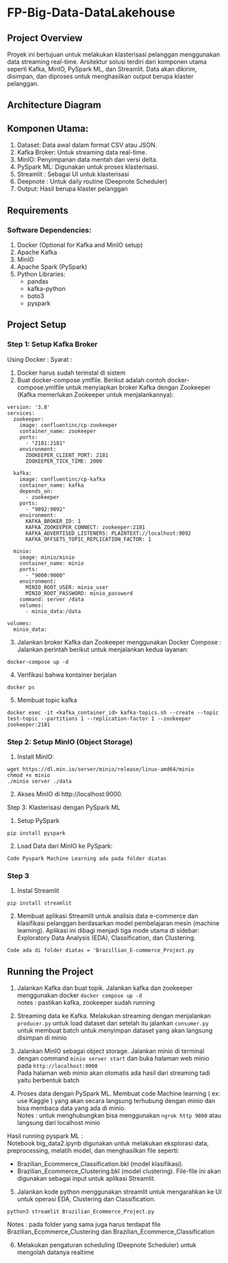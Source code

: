 # FP-Big-Data-DataLakehouse

## Project Overview
Proyek ini bertujuan untuk melakukan klasterisasi pelanggan menggunakan data streaming real-time. Arsitektur solusi terdiri dari komponen utama seperti Kafka, MinIO, PySpark ML, dan Streamlit. Data akan dikirim, disimpan, dan diproses untuk menghasilkan output berupa klaster pelanggan.

## Architecture Diagram


## Komponen Utama:
1. Dataset: Data awal dalam format CSV atau JSON.
2. Kafka Broker: Untuk streaming data real-time.
3. MinIO: Penyimpanan data mentah dan versi delta.
4. PySpark ML: Digunakan untuk proses klasterisasi.
5. Streamlit : Sebagai UI untuk klasterisasi
6. Deepnote : Untuk daily routine (Deepnote Scheduler)
7. Output: Hasil berupa klaster pelanggan


## Requirements
### Software Dependencies:
1. Docker (Optional for Kafka and MinIO setup)
2. Apache Kafka
3. MinIO
4. Apache Spark (PySpark)
5. Python Libraries:
	- pandas
	- kafka-python
	- boto3
	- pyspark

## Project Setup
### Step 1: Setup Kafka Broker
Using Docker :
Syarat : 
1. Docker harus sudah terinstal di sistem
2. Buat docker-compose.ymlfile. Berikut adalah contoh docker-compose.ymlfile untuk menyiapkan broker Kafka dengan Zookeeper (Kafka memerlukan Zookeeper untuk menjalankannya):

```
version: '3.8'
services:
  zookeeper:
    image: confluentinc/cp-zookeeper
    container_name: zookeeper
    ports:
      - "2181:2181"
    environment:
      ZOOKEEPER_CLIENT_PORT: 2181
      ZOOKEEPER_TICK_TIME: 2000

  kafka:
    image: confluentinc/cp-kafka
    container_name: kafka
    depends_on:
      - zookeeper
    ports:
      - "9092:9092"
    environment:
      KAFKA_BROKER_ID: 1
      KAFKA_ZOOKEEPER_CONNECT: zookeeper:2181
      KAFKA_ADVERTISED_LISTENERS: PLAINTEXT://localhost:9092
      KAFKA_OFFSETS_TOPIC_REPLICATION_FACTOR: 1

  minio:
    image: minio/minio
    container_name: minio
    ports:
      - "9000:9000"
    environment:
      MINIO_ROOT_USER: minio_user
      MINIO_ROOT_PASSWORD: minio_password
    command: server /data
    volumes:
      - minio_data:/data

volumes:
  minio_data:
```

3. Jalankan broker Kafka dan Zookeeper menggunakan Docker Compose : Jalankan perintah berikut untuk menjalankan kedua layanan:
```
docker-compose up -d
```
4. Verifikasi bahwa kontainer berjalan
```
docker ps
```
5. Membuat topic kafka 
```
docker exec -it <kafka_container_id> kafka-topics.sh --create --topic test-topic --partitions 1 --replication-factor 1 --zookeeper zookeeper:2181
```

### Step 2: Setup MinIO (Object Storage)
1. Install MinIO:
```
wget https://dl.min.io/server/minio/release/linux-amd64/minio
chmod +x minio
./minio server ./data
```
2. Akses MinIO di http://localhost:9000.

Step 3: Klasterisasi dengan PySpark ML
1. Setup PySpark
```
pip install pyspark
```
2. Load Data dari MinIO ke PySpark:
```
Code Pyspark Machine Learning ada pada folder diatas
```

### Step 3 
1. Instal Streamlit 
```
pip install streamlit
```
2. Membuat aplikasi Streamlit untuk analisis data e-commerce dan klasifikasi pelanggan berdasarkan model pembelajaran mesin (machine learning). Aplikasi ini dibagi menjadi tiga mode utama di sidebar: Exploratory Data Analysis (EDA), Classification, dan Clustering.
```
Code ada di folder diatas = 'Brazillian_E-commerce_Project.py
```

## Running the Project
1. Jalankan Kafka dan buat topik.
Jalankan kafka dan zookeeper menggunakan docker ```docker compose up -d```<br>
notes : pastikan kafka, zookeeper sudah running

2. Streaming data ke Kafka.
Melakukan streaming dengan menjalankan ```producer.py``` untuk load dataset dan setelah itu jalankan ```consumer.py``` untuk membuat batch untuk menyimpan dataset yang akan langsung disimpan di minio

3. Jalankan MinIO sebagai object storage.
Jalankan minio di terminal dengan command ```minio server start``` dan buka halaman web minio pada ```http://localhost:9000```<br>
Pada halaman web minio akan otomatis ada hasil dari streaming tadi yaitu berbentuk batch

4. Proses data dengan PySpark ML.
Membuat code Machine learning ( ex: use Kaggle ) yang akan secara langsung terhubung dengan minio dan bisa membaca data yang ada di minio.<br>
Notes : untuk menghubungkan bisa menggunakan ```ngrok http 9000``` atau langsung dari localhost minio

Hasil running pyspark ML :<br>
Notebook big_data2.ipynb digunakan untuk melakukan eksplorasi data, preprocessing, melatih model, dan menghasilkan file seperti:<br>
- Brazilian_Ecommerce_Classification.bkl (model klasifikasi).
- Brazilian_Ecommerce_Clustering.bkl (model clustering).
File-file ini akan digunakan sebagai input untuk aplikasi Streamlit.

5. Jalankan kode python menggunakan streamlit untuk mengarahkan ke UI untuk operasi EDA, Clustering dan Classification. 

```
python3 streamlit Brazilian_Ecommerce_Project.py
```
Notes : pada folder yang sama juga harus terdapat file Brazilian_Ecommerce_Clustering dan Brazilian_Ecommerce_Classification

6. Melakukan pengaturan scheduling (Deepnote Scheduler) untuk mengolah datanya realtime




